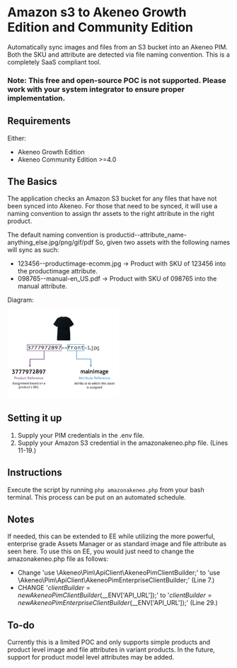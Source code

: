# Amazon s3 to Akeneo Growth Edition and Community Edition
Automatically sync images and files from an S3 bucket into an Akeneo PIM. Both the SKU and attribute are detected via file naming convention. This is a completely SaaS compliant tool.

### Note: This free and open-source POC is not supported. Please work with your system integrator to ensure proper implementation.

## Requirements
Either:
+ Akeneo Growth Edition
+ Akeneo Community Edition >=4.0


## The Basics
The application checks an Amazon S3 bucket for any files that have not been synced into Akeneo. For those that need to be synced, it will use a naming convention to assign thr assets to the right attribute in the right product.

The default naming convention is productid--attribute_name-anything_else.jpg/png/gif/pdf
So, given two assets with the following names will sync as such:
+ 123456--productimage-ecomm.jpg  -> Product with SKU of 123456 into the productimage attribute.
+ 098765--manual-en_US.pdf        -> Product with SKU of 098765 into the manual attribute.

Diagram:

<img src="https://github.com/joshuathepimguy/Amazons3ToAkeneo/blob/main/namingconvention.png" width="50%">

## Setting it up
 1. Supply your PIM credentials in the .env file.
 2. Supply your Amazon S3 credential in the amazonakeneo.php file. (Lines 11-19.)


## Instructions
Execute the script by running `php amazonakeneo.php` from your bash terminal. This process can be put on an automated schedule.

## Notes
If needed, this can be extended to EE while utilizing the more powerful, enterprise grade Assets Manager or as standard image and file attribute as seen here. To use this on EE, you would just need to change the amazonakeneo.php file as follows:
+ Change 'use \Akeneo\Pim\ApiClient\AkeneoPimClientBuilder;' to 'use \Akeneo\Pim\ApiClient\AkeneoPimEnterpriseClientBuilder;' (Line 7.)
+ CHANGE '$clientBuilder = new AkeneoPimClientBuilder($__ENV['API_URL']);' to '$clientBuilder = new AkeneoPimEnterpriseClientBuilder($__ENV['API_URL']);' (Line 29.)

## To-do
Currently this is a limited POC and only supports simple products and product level image and file attributes in variant products. In the future, support for product model level attributes may be added. 
